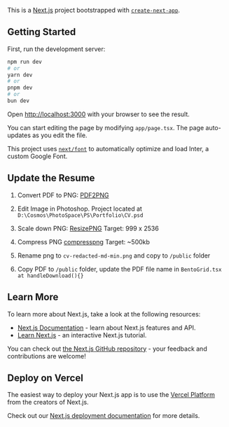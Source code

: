 This is a [Next.js](https://nextjs.org/) project bootstrapped with [`create-next-app`](https://github.com/vercel/next.js/tree/canary/packages/create-next-app).

## Getting Started

First, run the development server:

```bash
npm run dev
# or
yarn dev
# or
pnpm dev
# or
bun dev
```

Open [http://localhost:3000](http://localhost:3000) with your browser to see the result.

You can start editing the page by modifying `app/page.tsx`. The page auto-updates as you edit the file.

This project uses [`next/font`](https://nextjs.org/docs/basic-features/font-optimization) to automatically optimize and load Inter, a custom Google Font.


## Update the Resume

1. Convert PDF to PNG: [PDF2PNG](https://pdf2png.com/)

2. Edit Image in Photoshop. Project located at `D:\Cosmos\PhotoSpace\PS\Portfolio\CV.psd`

3. Scale down PNG: [ResizePNG](https://onlinepngtools.com/resize-png)     Target: 999 x 2536

4. Compress PNG [compresspng](https://compresspng.com/)     Target: ~500kb

5. Rename png to `cv-redacted-md-min.png` and copy to `/public` folder

6. Copy PDF to `/public` folder, update the PDF file name in `BentoGrid.tsx at handleDownload(){}`

## Learn More

To learn more about Next.js, take a look at the following resources:

- [Next.js Documentation](https://nextjs.org/docs) - learn about Next.js features and API.
- [Learn Next.js](https://nextjs.org/learn) - an interactive Next.js tutorial.

You can check out [the Next.js GitHub repository](https://github.com/vercel/next.js/) - your feedback and contributions are welcome!

## Deploy on Vercel

The easiest way to deploy your Next.js app is to use the [Vercel Platform](https://vercel.com/new?utm_medium=default-template&filter=next.js&utm_source=create-next-app&utm_campaign=create-next-app-readme) from the creators of Next.js.

Check out our [Next.js deployment documentation](https://nextjs.org/docs/deployment) for more details.
